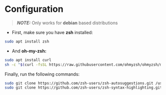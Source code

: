 # Configuration

> ___NOTE:___ Only works for **debian** based distributions

* First, make sure you have **zsh** installed:

```sh
sudo apt install zsh
```

* And **oh-my-zsh:**

```sh
sudo apt install curl
sh -c "$(curl -fsSL https://raw.githubusercontent.com/ohmyzsh/ohmyzsh/master/tools/install.sh)"
```

Finally, run the following commands:

```sh
sudo git clone https://github.com/zsh-users/zsh-autosuggestions.git /usr/share/
sudo git clone https://github.com/zsh-users/zsh-syntax-highlighting.git /usr/share/
```

